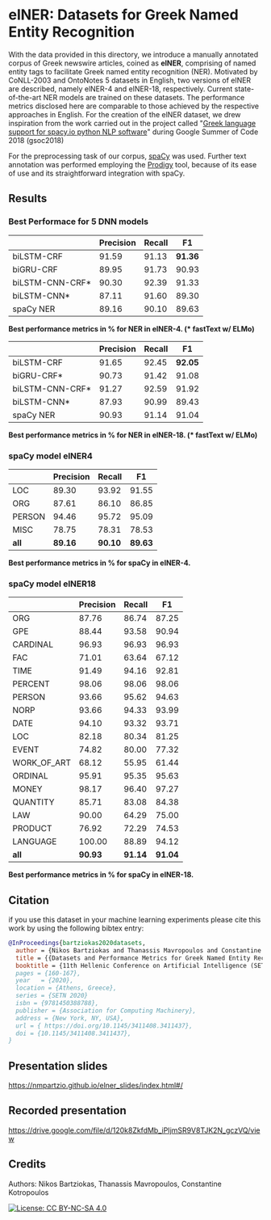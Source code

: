 # elNER: Datasets for Greek Named Entity Recognition

With the data provided in this directory, we introduce a manually annotated corpus of Greek newswire articles, coined as **elNER**, comprising of named entity tags to facilitate Greek named entity recognition (NER). Motivated by CoNLL-2003 and OntoNotes 5 datasets in English, two versions of elNER are described, namely elNER-4 and elNER-18, respectively. Current state-of-the-art NER models are trained on these datasets. The performance metrics disclosed here are comparable to those achieved by the respective approaches in English.  For the creation of the elNER dataset, we drew inspiration from the work carried out in the project called "[Greek language support for spacy.io python NLP software](https://github.com/eellak/gsoc2018-spacy)" during Google Summer of Code 2018 (gsoc2018)

For the preprocessing task of our corpus, [spaCy](https://spacy.io/) was used. Further text annotation was performed employing the [Prodigy](https://prodi.gy) tool, because of its ease of use and its straightforward integration with spaCy.

## Results

### Best Performace for 5 DNN models

|            | Precision | Recall | F1
-------------|--------|--------|--------
biLSTM-CRF     | 91.59  | 91.13  | **91.36**
biGRU-CRF      | 89.95 | 91.73  | 90.93
biLSTM-CNN-CRF* | 90.30 | 92.39  | 91.33
biLSTM-CNN*     | 87.11 | 91.60  | 89.30
spaCy NER | 89.16 | 90.10  | 89.63  

**Best performance metrics in % for NER in elNER-4. (\* fastText w/ ELMo)**

|            | Precision | Recall | F1
-------------|--------|--------|--------
biLSTM-CRF     | 91.65  | 92.45  | **92.05**
biGRU-CRF*      | 90.73  | 91.42  | 91.08
biLSTM-CNN-CRF* | 91.27  | 92.59  | 91.92
biLSTM-CNN*     | 87.93  | 90.99  | 89.43
spaCy NER      | 90.93  | 91.14  | 91.04

**Best performance metrics in % for NER in elNER-18. (\* fastText w/ ELMo)**

### spaCy model elNER4

|             | Precision | Recall | F1  
-------------|--------|--------|--------
LOC  |     89.30 |  93.92 | 91.55
ORG   |   87.61 |  86.10 |  86.85
PERSON |  94.46 |  95.72 |  95.09
MISC |     78.75 |  78.31 |  78.53
**all**   | **89.16** | **90.10** | **89.63**

**Best performance metrics in % for spaCy in elNER-4.**

### spaCy model elNER18

|             | Precision | Recall | F1  
-------------|--------|--------|--------
ORG           |  87.76 |  86.74 |  87.25
GPE           |  88.44 |  93.58 |  90.94
CARDINAL      |  96.93 |  96.93 |  96.93
FAC           |  71.01 |  63.64 |  67.12
TIME          |  91.49 |  94.16 |  92.81
PERCENT       |  98.06 |  98.06 |  98.06
PERSON        |  93.66 |  95.62 |  94.63
NORP          |  93.66 |  94.33 |  93.99
DATE          |  94.10 |  93.32 |  93.71
LOC           |  82.18 |  80.34 |  81.25
EVENT         |  74.82 |  80.00 |  77.32
WORK_OF_ART   |  68.12 |  55.95 |  61.44
ORDINAL       |  95.91 |  95.35 |  95.63
MONEY         |  98.17 |  96.40 |  97.27
QUANTITY      |  85.71 |  83.08 |  84.38
LAW           |  90.00 |  64.29 |  75.00
PRODUCT       |  76.92 |  72.29 |  74.53
LANGUAGE      | 100.00 |  88.89 |  94.12
**all**           | **90.93**  | **91.14**  | **91.04**

**Best performance metrics in % for spaCy in elNER-18.**

## Citation

if you use this dataset in your machine learning experiments please cite this work by using the following bibtex entry:

```bibtex
@InProceedings{bartziokas2020datasets,
  author = {Nikos Bartziokas and Thanassis Mavropoulos and Constantine Kotropoulos},
  title = {{Datasets and Performance Metrics for Greek Named Entity Recognition}},
  booktitle = {11th Hellenic Conference on Artificial Intelligence (SETN 2020)}},
  pages = {160-167},
  year   = {2020},
  location = {Athens, Greece},
  series = {SETN 2020}
  isbn = {9781450388788},
  publisher = {Association for Computing Machinery},
  address = {New York, NY, USA},
  url = { https://doi.org/10.1145/3411408.3411437},
  doi = {10.1145/3411408.3411437},
}
```
## Presentation slides 
https://nmpartzio.github.io/elner_slides/index.html#/  

## Recorded presentation
https://drive.google.com/file/d/120k8ZkfdMb_iPIjmSR9V8TJK2N_gczVQ/view 

## Credits
Authors:
Nikos Bartziokas, Thanassis Mavropoulos, Constantine Kotropoulos

[![License: CC BY-NC-SA 4.0](https://img.shields.io/badge/License-CC%20BY--NC--SA%204.0-lightgrey.svg)](https://creativecommons.org/licenses/by-nc-sa/4.0/)
